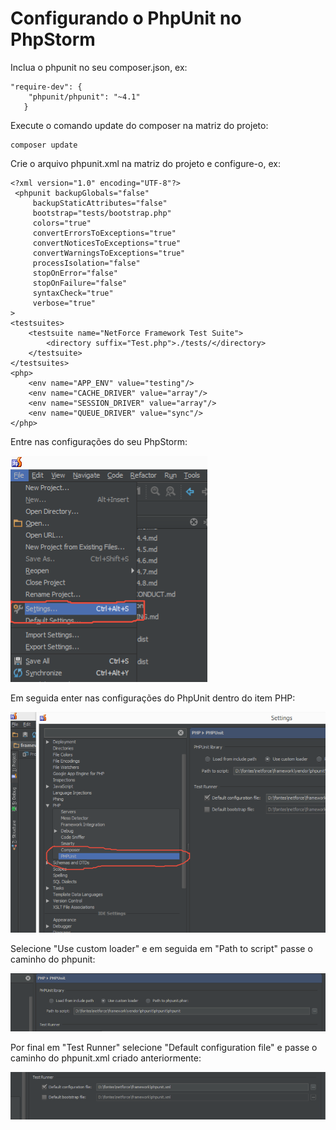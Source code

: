 # Configurando o PhpUnit no PhpStorm

Inclua o phpunit no seu composer.json, ex:

    "require-dev": {
        "phpunit/phpunit": "~4.1"
       }

Execute o comando update do composer na matriz do projeto:

    composer update

Crie o arquivo phpunit.xml na matriz do projeto e configure-o, ex:

    <?xml version="1.0" encoding="UTF-8"?>
     <phpunit backupGlobals="false"
         backupStaticAttributes="false"
         bootstrap="tests/bootstrap.php"
         colors="true"
         convertErrorsToExceptions="true"
         convertNoticesToExceptions="true"
         convertWarningsToExceptions="true"
         processIsolation="false"
         stopOnError="false"
         stopOnFailure="false"
         syntaxCheck="true"
         verbose="true"
    >
    <testsuites>
        <testsuite name="NetForce Framework Test Suite">
            <directory suffix="Test.php">./tests/</directory>
        </testsuite>
    </testsuites>
    <php>
        <env name="APP_ENV" value="testing"/>
        <env name="CACHE_DRIVER" value="array"/>
        <env name="SESSION_DRIVER" value="array"/>
        <env name="QUEUE_DRIVER" value="sync"/>
    </php>
   </phpunit>
   
   Entre nas configurações do seu PhpStorm:
   
   ![Settings](imgs/printSettings.jpg)
   
   Em seguida enter nas configurações do PhpUnit dentro do item PHP:
   
   ![Phpunit](imgs/printPhpunit.jpg)
   
   Selecione "Use custom loader" e em seguida em "Path to script" passe o caminho do phpunit:
   
   ![Phpunit2](imgs/printPhpunit2.jpg)
   
   Por final em "Test Runner" selecione "Default configuration file" e passe o caminho do phpunit.xml criado anteriormente:
   
   ![Phpunit3](imgs/printPhpunit3.jpg)
